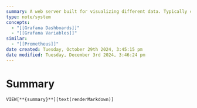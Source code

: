 ```yaml
---
summary: A web server built for visualizing different data. Typically connects to a data source in parallel with a data producer. Can be a Prometheus or other type of database. Does its own automatic windowing.
type: note/system
concepts:
  - "[[Grafana Dashboards]]"
  - "[[Grafana Variables]]"
similar:
  - "[[Prometheus]]"
date created: Tuesday, October 29th 2024, 3:45:15 pm
date modified: Tuesday, December 3rd 2024, 3:46:24 pm
---
```

# Summary
`VIEW[**{summary}**][text(renderMarkdown)]`

